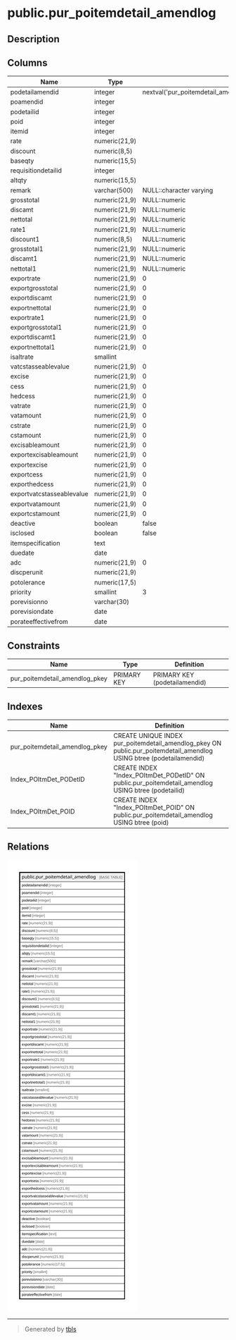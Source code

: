 # public.pur_poitemdetail_amendlog

## Description

## Columns

| Name | Type | Default | Nullable | Children | Parents | Comment |
| ---- | ---- | ------- | -------- | -------- | ------- | ------- |
| podetailamendid | integer | nextval('pur_poitemdetail_amendlog_podetailamendid_seq'::regclass) | false |  |  |  |
| poamendid | integer |  | false |  |  |  |
| podetailid | integer |  | false |  |  |  |
| poid | integer |  | true |  |  |  |
| itemid | integer |  | true |  |  |  |
| rate | numeric(21,9) |  | true |  |  |  |
| discount | numeric(8,5) |  | true |  |  |  |
| baseqty | numeric(15,5) |  | true |  |  |  |
| requisitiondetailid | integer |  | true |  |  |  |
| altqty | numeric(15,5) |  | true |  |  |  |
| remark | varchar(500) | NULL::character varying | true |  |  |  |
| grosstotal | numeric(21,9) | NULL::numeric | true |  |  |  |
| discamt | numeric(21,9) | NULL::numeric | true |  |  |  |
| nettotal | numeric(21,9) | NULL::numeric | true |  |  |  |
| rate1 | numeric(21,9) | NULL::numeric | true |  |  |  |
| discount1 | numeric(8,5) | NULL::numeric | true |  |  |  |
| grosstotal1 | numeric(21,9) | NULL::numeric | true |  |  |  |
| discamt1 | numeric(21,9) | NULL::numeric | true |  |  |  |
| nettotal1 | numeric(21,9) | NULL::numeric | true |  |  |  |
| exportrate | numeric(21,9) | 0 | true |  |  |  |
| exportgrosstotal | numeric(21,9) | 0 | true |  |  |  |
| exportdiscamt | numeric(21,9) | 0 | true |  |  |  |
| exportnettotal | numeric(21,9) | 0 | true |  |  |  |
| exportrate1 | numeric(21,9) | 0 | true |  |  |  |
| exportgrosstotal1 | numeric(21,9) | 0 | true |  |  |  |
| exportdiscamt1 | numeric(21,9) | 0 | true |  |  |  |
| exportnettotal1 | numeric(21,9) | 0 | true |  |  |  |
| isaltrate | smallint |  | true |  |  |  |
| vatcstasseablevalue | numeric(21,9) | 0 | true |  |  |  |
| excise | numeric(21,9) | 0 | true |  |  |  |
| cess | numeric(21,9) | 0 | true |  |  |  |
| hedcess | numeric(21,9) | 0 | true |  |  |  |
| vatrate | numeric(21,9) | 0 | true |  |  |  |
| vatamount | numeric(21,9) | 0 | true |  |  |  |
| cstrate | numeric(21,9) | 0 | true |  |  |  |
| cstamount | numeric(21,9) | 0 | true |  |  |  |
| excisableamount | numeric(21,9) | 0 | true |  |  |  |
| exportexcisableamount | numeric(21,9) | 0 | true |  |  |  |
| exportexcise | numeric(21,9) | 0 | true |  |  |  |
| exportcess | numeric(21,9) | 0 | true |  |  |  |
| exporthedcess | numeric(21,9) | 0 | true |  |  |  |
| exportvatcstasseablevalue | numeric(21,9) | 0 | true |  |  |  |
| exportvatamount | numeric(21,9) | 0 | true |  |  |  |
| exportcstamount | numeric(21,9) | 0 | true |  |  |  |
| deactive | boolean | false | true |  |  |  |
| isclosed | boolean | false | true |  |  |  |
| itemspecification | text |  | true |  |  |  |
| duedate | date |  | true |  |  |  |
| adc | numeric(21,9) | 0 | true |  |  |  |
| discperunit | numeric(21,9) |  | true |  |  |  |
| potolerance | numeric(17,5) |  | true |  |  |  |
| priority | smallint | 3 | true |  |  |  |
| porevisionno | varchar(30) |  | true |  |  |  |
| porevisiondate | date |  | true |  |  |  |
| porateeffectivefrom | date |  | true |  |  |  |

## Constraints

| Name | Type | Definition |
| ---- | ---- | ---------- |
| pur_poitemdetail_amendlog_pkey | PRIMARY KEY | PRIMARY KEY (podetailamendid) |

## Indexes

| Name | Definition |
| ---- | ---------- |
| pur_poitemdetail_amendlog_pkey | CREATE UNIQUE INDEX pur_poitemdetail_amendlog_pkey ON public.pur_poitemdetail_amendlog USING btree (podetailamendid) |
| Index_POItmDet_PODetID | CREATE INDEX "Index_POItmDet_PODetID" ON public.pur_poitemdetail_amendlog USING btree (podetailid) |
| Index_POItmDet_POID | CREATE INDEX "Index_POItmDet_POID" ON public.pur_poitemdetail_amendlog USING btree (poid) |

## Relations

![er](public.pur_poitemdetail_amendlog.svg)

---

> Generated by [tbls](https://github.com/k1LoW/tbls)
